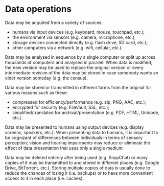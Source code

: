 # Data operations

Data may be acquired from a variety of sources: 
* humans via input devices (e.g. keyboard, mouse, touchpad, etc.);
* the environment via sensors (e.g. camera, microphone, etc.);
* storage devices connected directly (e.g. flash drive, SD card, etc.); 
* other computers via a network (e.g. wifi, cellular, etc.).

Data may be analysed in sequence by a single computer or split up across thousands of computers and analysed in parallel. 
When data is modified, the new version may be used to replace the original version or every intermediate revision of the data may be stored 
in case somebody wants an older version someday (e.g. the census).

Data may be stored or transmitted in different forms from the original for various reasons such as these:
* compressed for efficiency/performance (e.g. zip, PNG, AAC, etc.);
* encrypted for security (e.g. FileVault, SSL, etc.);
* simplified/translated for archival/presentation (e.g. PDF, HTML, Unicode, etc.).

Data may be presented to humans using output devices (e.g. display screens, speakers, etc.). 
When presenting data to humans, it is important to be cognizant of differences between individuals in terms of sensory perception; 
vision and hearing impairments may reduce or eliminate the effect of data presentation that uses only a single medium.

Data may be deleted entirely after being used (e.g. SnapChat) or many copies of it may be transmitted to and stored in different places 
(e.g. Google Drive, BitTorrent, etc.). 
Storing multiple copies of data is usually done to reduce the chances of losing it (i.e. backups) or to have more convenient access to it in each place (i.e. caches).
